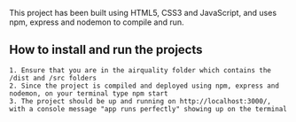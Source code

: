 This project has been built using HTML5, CSS3 and JavaScript, and uses npm, express and nodemon to compile and run.
## How to install and run the projects

    1. Ensure that you are in the airquality folder which contains the /dist and /src folders
    2. Since the project is compiled and deployed using npm, express and nodemon, on your terminal type npm start
    3. The project should be up and running on http://localhost:3000/, with a console message "app runs perfectly" showing up on the terminal

